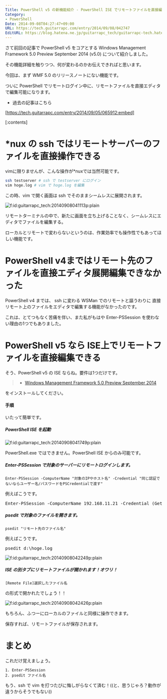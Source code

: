 ```yaml
---
Title: PowerShell v5 の新機能紹介 - PowerShell ISE でリモートファイルを直接編集可能に
Category:
- PowerShell
Date: 2014-09-08T04:27:47+09:00
URL: https://tech.guitarrapc.com/entry/2014/09/08/042747
EditURL: https://blog.hatena.ne.jp/guitarrapc_tech/guitarrapc-tech.hatenablog.com/atom/entry/12921228815732281906
---
```


さて前回の記事で PowerShell v5 をコアとする Windows Management Framework 5.0 Preview September 2014 (v5.0) について紹介しました。

その機能詳細を触りつつ、何が変わるのかお伝えできればと思います。

今回は、まず WMF 5.0 のリリースノートにない機能です。

ついに PowerShell でリモートログイン中に、リモートファイルを直接エディタで編集可能になります。

- 過去の記事はこちら

[https://tech.guitarrapc.com/entry/2014/09/05/065912:embed]


[:contents]

# *nux の ssh ではリモートサーバーのファイルを直接操作できる

vimに限りませんが、こんな操作が*nuxでは当然可能です。

```bash
ssh testserver # ssh で testserver にログイン
vim hoge.log # vim で hoge.log を編集
```

この時、vim で開く画面は ssh でそのままシームレスに展開されます。

<p><span itemscope itemtype="https://schema.org/Photograph"><img src="https://cdn-ak.f.st-hatena.com/images/fotolife/g/guitarrapc_tech/20140908/20140908041113.png" alt="f:id:guitarrapc_tech:20140908041113p:plain" title="f:id:guitarrapc_tech:20140908041113p:plain" class="hatena-fotolife" itemprop="image"></span></p>

リモートターミナルの中で、新たに画面を立ち上げることなく、シームレスにエディタでファイルを編集する。

ローカルとリモートで変わらないというのは、作業効率でも操作性でもあってほしい機能です。

# PowerShell v4まではリモート先のファイルを直接エディタ展開編集できなかった

PowerShell v4 までは、 ssh に変わる WSMan でのリモートと謳うわりに 直接リモート上のファイルをエディタで編集する機能がなかったのです。

これは、とてつもなく苦痛を伴い、また私がもはや Enter-PSSession を使わない理由の1つでもありました。

# PowerShell v5 なら ISE上でリモートファイルを直接編集できる

そう、PowerShell v5 の ISE ならね。要件は1つだけです。

> - [Windows Management Framework 5.0 Preview September 2014](https://www.microsoft.com/en-us/download/details.aspx?id=44070)

をインストールしてください。

#### 手順

いたって簡単です。

##### PowerShell ISE を起動

<p><span itemscope itemtype="https://schema.org/Photograph"><img src="https://cdn-ak.f.st-hatena.com/images/fotolife/g/guitarrapc_tech/20140908/20140908041749.png" alt="f:id:guitarrapc_tech:20140908041749p:plain" title="f:id:guitarrapc_tech:20140908041749p:plain" class="hatena-fotolife" itemprop="image"></span></p>

PowerShell.exe ではできません。PowerShell ISE からのみ可能です。

##### Enter-PSSession で対象のサーバーにリモートログインします。

```
Enter-PSSession -ComputerName "対象のIPやホスト名" -Credential "同じ認証でないならユーザー名/パスワードをPSCredentialで渡す"
```

例えばこうです。

<pre class="brush: powershell;">
Enter-PSSession -ComputerName 192.168.11.21 -Credential &#40Get-Credential&#41
</pre>

##### psedit で対象のファイルを開きます。

```
psedit "リモート先のファイル名"
```

例えばこうです。

<pre class="brush: powershell;">
psedit d&#58;\hoge.log
</pre>

<p><span itemscope itemtype="https://schema.org/Photograph"><img src="https://cdn-ak.f.st-hatena.com/images/fotolife/g/guitarrapc_tech/20140908/20140908042249.png" alt="f:id:guitarrapc_tech:20140908042249p:plain" title="f:id:guitarrapc_tech:20140908042249p:plain" class="hatena-fotolife" itemprop="image"></span></p>


##### ISE の別タブにリモートファイルが開かれます！オワリ！

```
[Remote File]選択したファイル名
```

の形式で開かれたでしょう！！

<p><span itemscope itemtype="https://schema.org/Photograph"><img src="https://cdn-ak.f.st-hatena.com/images/fotolife/g/guitarrapc_tech/20140908/20140908042426.png" alt="f:id:guitarrapc_tech:20140908042426p:plain" title="f:id:guitarrapc_tech:20140908042426p:plain" class="hatena-fotolife" itemprop="image"></span></p>

もちろん、ふつーにローカルのファイルと同様に操作できます。

保存すれば、リモートファイルが保存されます。

# まとめ

これだけ覚えましょう。

```
1. Enter-PSSession
2. psedit ファイル名
```

もう、ssh で vim を打つたびに悔しがらなくて済む！((と、思うじゃろ？動作が違うからそうでもない))
